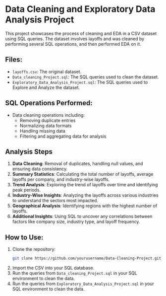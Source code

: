 # Data Cleaning and Exploratory Data Analysis Project

This project showcases the process of cleaning and EDA in a CSV dataset using SQL queries. The dataset involves layoffs and was cleaned by performing several SQL operations,
and then performed EDA on it.

## Files:
- `layoffs.csv`: The original dataset.
- `Data_cleaning_Project.sql`: The SQL queries used to clean the dataset.
- `Exploratory_Data_Analysis_Project.sql`: The SQL queries used to Explore and Analyze the dataset.

## SQL Operations Performed:
- Data cleaning operations including:
  - Removing duplicate entries
  - Normalizing data formats
  - Handling missing data
  - Filtering and aggregating data for analysis

## Analysis Steps
1. **Data Cleaning**: Removal of duplicates, handling null values, and ensuring data consistency.
2. **Summary Statistics**: Calculating the total number of layoffs, average layoffs per company, and industry-wise layoffs.
3. **Trend Analysis**: Exploring the trend of layoffs over time and identifying peak periods.
4. **Industry-Wise Insights**: Analyzing the layoffs across various industries to understand the sectors most impacted.
5. **Geographical Analysis**: Identifying regions with the highest number of layoffs.
6. **Additional Insights**: Using SQL to uncover any correlations between factors like company size, industry type, and layoff frequency.

## How to Use:
1. Clone the repository: 
   ```bash
   git clone https://github.com/yourusername/Data-Cleaning-Project.git
   ```
2. Import the CSV into your SQL database.
3. Run the queries from `Data_cleaning_Project.sql` in your SQL environment to clean the data.
3. Run the queries from `Exploratory_Data_Analysis_Project.sql` in your SQL environment to clean the data.
